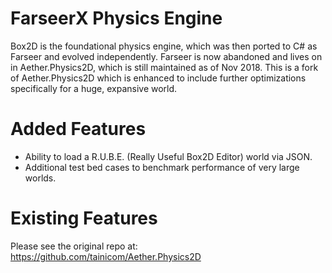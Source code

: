 # FarseerX Physics Engine

Box2D is the foundational physics engine, which was then ported to C# as Farseer and evolved independently. Farseer is now abandoned and lives on in Aether.Physics2D, which is still maintained as of Nov 2018. This is a fork of Aether.Physics2D which is enhanced to include further optimizations specifically for a huge, expansive world.

# Added Features

- Ability to load a R.U.B.E. (Really Useful Box2D Editor) world via JSON. 
- Additional test bed cases to benchmark performance of very large worlds.

# Existing Features

Please see the original repo at: 
https://github.com/tainicom/Aether.Physics2D
